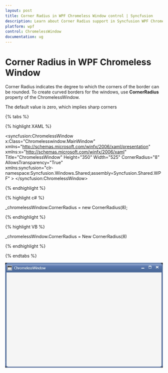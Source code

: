 ```yaml
---
layout: post
title: Corner Radius in WPF Chromeless Window control | Syncfusion
description: Learn about Corner Radius support in Syncfusion WPF Chromeless Window control, its elements and more details.
platform: wpf
control: ChromelessWindow
documentation: ug
---
```

# Corner Radius in WPF Chromeless Window

Corner Radius indicates the degree to which the corners of the border can be rounded. To create curved borders for the windows, use **CornerRadius** property of the ChromelessWindow.

The default value is zero, which implies sharp corners

{% tabs %}

{% highlight XAML %}

<syncfusion:ChromelessWindow x:Class="Chromelesswindow.MainWindow"
xmlns="http://schemas.microsoft.com/winfx/2006/xaml/presentation"
xmlns:x="http://schemas.microsoft.com/winfx/2006/xaml"
Title="ChromelessWindow" Height="350" Width="525"  CornerRadius="8"  AllowsTransparency="True"    
xmlns:syncfusion="clr-namespace:Syncfusion.Windows.Shared;assembly=Syncfusion.Shared.WPF"  >
</syncfusion:ChromelessWindow>

{% endhighlight %}

{% highlight c# %}

_chromelessWindow.CornerRadius = new CornerRadius(8);

{% endhighlight %}

{% highlight VB %}

_chromelessWindow.CornerRadius = New CornerRadius(8)

{% endhighlight %}

{% endtabs %}

![Corner-Radius_images1](Corner-Radius_images/Corner-Radius_img1.jpeg)
